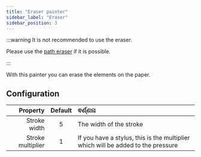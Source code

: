 ```yaml
---
title: "Eraser painter"
sidebar_label: "Eraser"
sidebar_position: 3
---
```


:::warning It is not recommended to use the eraser.

Please use the [path eraser](path_eraser) if it is possible.

:::

With this painter you can erase the elements on the paper.

## Configuration

|          Property | Default | ଵର୍ଣ୍ଣନା                                                                         |
| -----------------:|:-------:|:-------------------------------------------------------------------------------- |
|      Stroke width |    5    | The width of the stroke                                                          |
| Stroke multiplier |    1    | If you have a stylus, this is the multiplier which will be added to the pressure |
